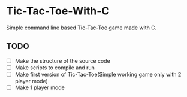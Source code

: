 # Tic-Tac-Toe-With-C

Simple command line based Tic-Tac-Toe game made with C.

## TODO

- [ ] Make the structure of the source code
- [ ] Make scripts to compile and run
- [ ] Make first version of Tic-Tac-Toe(Simple working game only with 2 player mode)
- [ ] Make 1 player mode
